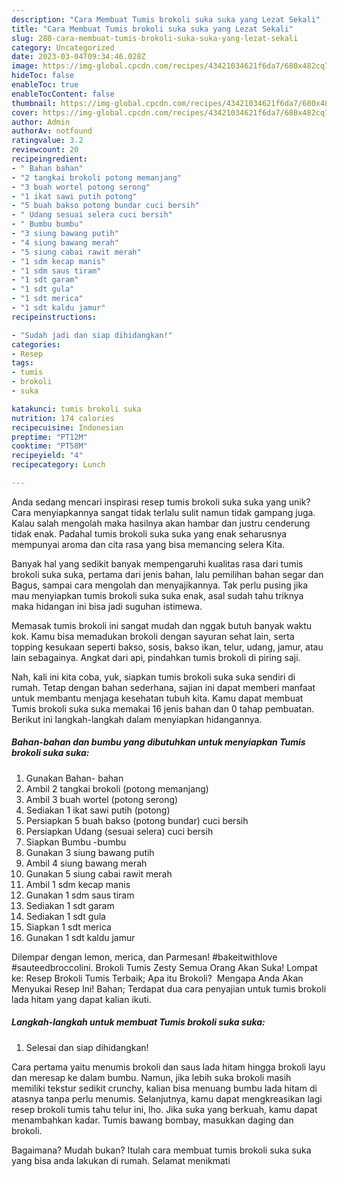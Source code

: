 ```yaml
---
description: "Cara Membuat Tumis brokoli suka suka yang Lezat Sekali"
title: "Cara Membuat Tumis brokoli suka suka yang Lezat Sekali"
slug: 280-cara-membuat-tumis-brokoli-suka-suka-yang-lezat-sekali
category: Uncategorized
date: 2023-03-04T09:34:46.028Z
image: https://img-global.cpcdn.com/recipes/43421034621f6da7/680x482cq70/tumis-brokoli-suka-suka-foto-resep-utama.jpg
hideToc: false
enableToc: true
enableTocContent: false
thumbnail: https://img-global.cpcdn.com/recipes/43421034621f6da7/680x482cq70/tumis-brokoli-suka-suka-foto-resep-utama.jpg
cover: https://img-global.cpcdn.com/recipes/43421034621f6da7/680x482cq70/tumis-brokoli-suka-suka-foto-resep-utama.jpg
author: Admin
authorAv: notfound
ratingvalue: 3.2
reviewcount: 20
recipeingredient:
- " Bahan bahan"
- "2 tangkai brokoli potong memanjang"
- "3 buah wortel potong serong"
- "1 ikat sawi putih potong"
- "5 buah bakso potong bundar cuci bersih"
- " Udang sesuai selera cuci bersih"
- " Bumbu bumbu"
- "3 siung bawang putih"
- "4 siung bawang merah"
- "5 siung cabai rawit merah"
- "1 sdm kecap manis"
- "1 sdm saus tiram"
- "1 sdt garam"
- "1 sdt gula"
- "1 sdt merica"
- "1 sdt kaldu jamur"
recipeinstructions:

- "Sudah jadi dan siap dihidangkan!"
categories:
- Resep
tags:
- tumis
- brokoli
- suka

katakunci: tumis brokoli suka 
nutrition: 174 calories
recipecuisine: Indonesian
preptime: "PT12M"
cooktime: "PT58M"
recipeyield: "4"
recipecategory: Lunch

---
```





Anda sedang mencari inspirasi resep tumis brokoli suka suka yang unik? Cara menyiapkannya sangat tidak terlalu sulit namun tidak gampang juga. Kalau salah mengolah maka hasilnya akan hambar dan justru cenderung tidak enak. Padahal tumis brokoli suka suka yang enak seharusnya mempunyai aroma dan cita rasa yang bisa memancing selera Kita.





Banyak hal yang sedikit banyak mempengaruhi kualitas rasa dari tumis brokoli suka suka, pertama dari jenis bahan, lalu pemilihan bahan segar dan Bagus, sampai cara mengolah dan menyajikannya. Tak perlu pusing jika mau menyiapkan tumis brokoli suka suka enak,      asal sudah tahu triknya maka hidangan ini bisa jadi suguhan istimewa.














Memasak tumis brokoli ini sangat mudah dan nggak butuh banyak waktu kok. Kamu bisa memadukan brokoli dengan sayuran sehat lain, serta topping kesukaan seperti bakso, sosis, bakso ikan, telur, udang, jamur, atau lain sebagainya. Angkat dari api, pindahkan tumis brokoli di piring saji.






Nah, kali ini kita coba, yuk, siapkan tumis brokoli suka suka sendiri di rumah. Tetap dengan bahan sederhana, sajian ini dapat memberi manfaat untuk membantu menjaga kesehatan tubuh kita. Kamu dapat membuat Tumis brokoli suka suka memakai 16 jenis bahan dan 0 tahap pembuatan. Berikut ini langkah-langkah dalam menyiapkan hidangannya.

<!--inarticleads1-->

##### Bahan-bahan dan bumbu yang dibutuhkan untuk menyiapkan Tumis brokoli suka suka:

1. Gunakan  Bahan- bahan
1. Ambil 2 tangkai brokoli (potong memanjang)
1. Ambil 3 buah wortel (potong serong)
1. Sediakan 1 ikat sawi putih (potong)
1. Persiapkan 5 buah bakso (potong bundar) cuci bersih
1. Persiapkan  Udang (sesuai selera) cuci bersih
1. Siapkan  Bumbu -bumbu
1. Gunakan 3 siung bawang putih
1. Ambil 4 siung bawang merah
1. Gunakan 5 siung cabai rawit merah
1. Ambil 1 sdm kecap manis
1. Gunakan 1 sdm saus tiram
1. Sediakan 1 sdt garam
1. Sediakan 1 sdt gula
1. Siapkan 1 sdt merica
1. Gunakan 1 sdt kaldu jamur


Dilempar dengan lemon, merica, dan Parmesan! #bakeitwithlove #sauteedbroccolini. Brokoli Tumis Zesty Semua Orang Akan Suka! Lompat ke: Resep Brokoli Tumis Terbaik; Apa itu Brokoli? ️ Mengapa Anda Akan Menyukai Resep Ini! Bahan; Terdapat dua cara penyajian untuk tumis brokoli lada hitam yang dapat kalian ikuti. 

<!--inarticleads2-->

##### Langkah-langkah untuk membuat Tumis brokoli suka suka:


1. Selesai dan siap dihidangkan!

Cara pertama yaitu menumis brokoli dan saus lada hitam hingga brokoli layu dan meresap ke dalam bumbu. Namun, jika lebih suka brokoli masih memiliki tekstur sedikit crunchy, kalian bisa menuang bumbu lada hitam di atasnya tanpa perlu menumis. Selanjutnya, kamu dapat mengkreasikan lagi resep brokoli tumis tahu telur ini, lho. Jika suka yang berkuah, kamu dapat menambahkan kadar. Tumis bawang bombay, masukkan daging dan brokoli. 

Bagaimana? Mudah bukan? Itulah cara membuat tumis brokoli suka suka yang bisa anda lakukan di rumah. Selamat menikmati
